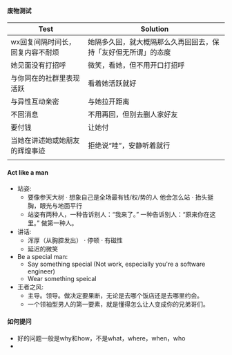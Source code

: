 

#### 废物测试

| Test                             | Solution                                                     |
| -------------------------------- | ------------------------------------------------------------ |
| wx回复间隔时间长，回复内容不耐烦 | 她隔多久回，就大概隔那么久再回回去，保持「友好但无所谓」的态度 |
| 她见面没有打招呼                 | 微笑，看她，但不用开口打招呼                                 |
| 与你同在的社群里表现活跃         | 看着她活跃就好                                               |
| 与异性互动亲密                   | 与她拉开距离                                                 |
| 不回消息                         | 不用再回，但别去删人家好友                                   |
| 要付钱                           | 让她付                                                       |
| 当她在讲述她或她朋友的辉煌事迹   | 拒绝说“哇”，安静听着就行                                     |
|                                  |                                                              |



#### Act like a man

+ 站姿: 
  + 要像参天大树 · 想象自己是全场最有钱/权/势的人 他会怎么站 · 抬头挺胸，眼光与地面平行
  + 站姿有两种人，一种告诉别人：“我来了。” 一种告诉别人：“原来你在这里。” 做第一种人。
+ 讲话: 
  + 浑厚（从胸腔发出） · 停顿 · 有磁性
  + 延迟的微笑
+ Be a special man: 
  + Say something special (Not work, especially you're a software engineer)
  + Wear something speical
+ 王者之风: 
  + 主导。领导。做决定要果断，无论是去哪个饭店还是去哪里约会。
  + 一个领袖型男人的第一要素，就是懂得怎么让人变成你的兄弟哥们。



#### 如何提问

+ 好的问题一般是why和how，不是what，where，when，who
+ 